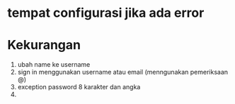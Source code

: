 # tempat configurasi jika ada error

# Kekurangan

1. ubah name ke username
2. sign in menggunakan username atau email (menngunakan pemeriksaan @)
3. exception password 8 karakter dan angka
4.
